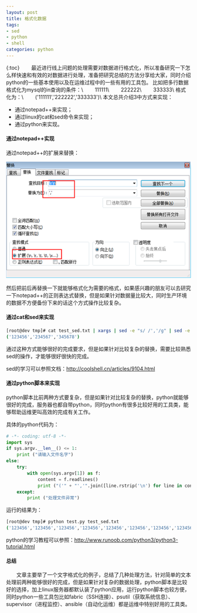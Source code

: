 ```yaml
---
layout: post
title: 格式化数据
tags:
- sed
- python
- shell
categories: python
---
```

{:toc}
　　最近进行线上问题的处理需要对数据进行格式化，所以准备研究一下怎么样快速和有效的对数据进行处理，准备把研究总结的方法分享给大家，同时介绍python的一些基本使用以及在运维过程中的一些有用的工具包。
比如把多行数据格式化为mysql的in查询的条件：\\
　　111111\\
　　222222\\
　　333333\\
格式化为：\\
　　('111111','222222','333333')\\
本文总共介绍3中方式来实现：

* 通过notepad++来实现；
* 通过linux的cat和sed命令来实现；
* 通过python来实现。


<!-- more -->

#### 通过notepad++实现
通过notepad++的扩展来替换：

![](/img/20161129/notepad.png)

然后把前后再替换一下就能够格式化为需要的格式，如果感兴趣的朋友可以去研究一下notepad++的正则表达式替换，但是如果针对数据量比较大，同时生产环境的数据不方便备份下来的话这个方式操作比较复杂。

#### 通过cat和sed来实现

```bash
[root@dev tmp]# cat test_sed.txt | xargs | sed -e "s/ /','/g" | sed -e "s/^/('/g" | sed -e "s/$/')/g"
('123456','234567','345678')
```

通过这种方式能够很好的完成要求，但是如果针对比较复杂的替换，需要比较熟悉sed的操作，才能够很好很快的完成。

sed的学习可以参照文档：http://coolshell.cn/articles/9104.html

#### 通过python脚本来实现

python脚本比前两种方式要复杂，但是如果针对比较复杂的替换，python就能够很好的完成，服务器也都自带python，同时python有很多比较好用的工具类，能够帮助运维更叫高效的完成有关工作。

具体的python代码为：

```python
# -*- coding: utf-8 -*-
import sys
if sys.argv.__len__() <= 1:
    print ("请输入文件名字")
else:
    try:
        with open(sys.argv[1]) as f:
            content = f.readlines()
            print ("('" + "','".join([line.rstrip('\n') for line in content]) + "')")
    except:
        print ("处理文件异常")
```

运行的结果为：

```bash
[root@dev tmp]# python test.py test_sed.txt
('123456','123456','123456','123456','123456','123456','123456','123456','123456','123456','123456','123456','123456','123456','123456','123456','234567','345678','234567','345678','234567','345678','234567','345678','234567','345678','234567','345678','234567','345678','234567','345678','234567','345678','234567','345678','234567','345678','234567','345678','234567','345678','234567','345678','234567','345678','234567','345678')
```
python的学习教程可以参照：http://www.runoob.com/python3/python3-tutorial.html

#### 总结
　　文章主要举了一个文字格式化的例子，总结了几种处理方法，针对简单的文本处理前两种能够很好的完成，但是如果针对复杂的数据处理，python脚本是比较好的选择，加上linux服务器都默认装了python应用，运行python脚本也较方便，同时python一些工具包比如fabric（SSH连接）、psutil（获取系统信息）、supervisor（进程监控）、ansible（自动化运维）都是运维中特别好用的工具类。